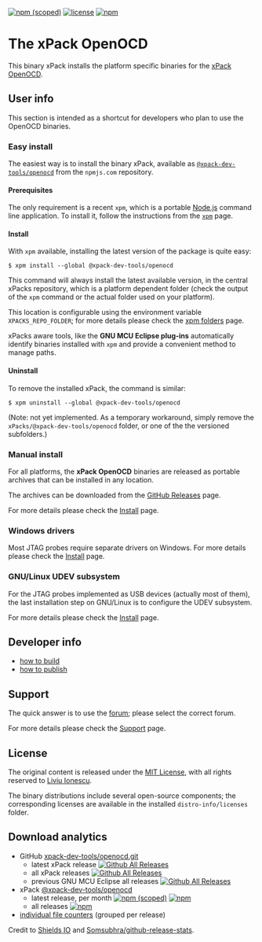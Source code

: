 
[![npm (scoped)](https://img.shields.io/npm/v/@xpack-dev-tools/openocd.svg)](https://www.npmjs.com/package/@xpack-dev-tools/openocd) 
[![license](https://img.shields.io/github/license/xpack-dev-tools/openocd-xpack.svg)](https://github.com/xpack-dev-tools/openocd-xpack/blob/xpack/LICENSE)
[![npm](https://img.shields.io/npm/dt/@xpack-dev-tools/openocd.svg)](https://www.npmjs.com/package/@xpack-dev-tools/openocd/)

# The xPack OpenOCD

This binary xPack installs the platform specific binaries for the
[xPack OpenOCD](https://xpack.github.io/dev-tools/openocd/).

## User info

This section is intended as a shortcut for developers who plan 
to use the OpenOCD binaries.

### Easy install

The easiest way is to install the binary xPack, available as 
[`@xpack-dev-tools/openocd`](https://www.npmjs.com/package/@xpack-dev-tools/openocd)
from the `npmjs.com` repository.

#### Prerequisites

The only requirement is a recent 
`xpm`, which is a portable 
[Node.js](https://nodejs.org) command line application. To install it,
follow the instructions from the 
[`xpm`](https://xpack.github.io/core/xpm/install/) page.

#### Install

With `xpm` available, installing 
the latest version of the package is quite easy:

```console
$ xpm install --global @xpack-dev-tools/openocd
```

This command will always install the latest available version, 
in the central xPacks repository, which is a platform dependent folder 
(check the output of the `xpm` command or the actual folder used on 
your platform).

This location is configurable using the environment variable 
`XPACKS_REPO_FOLDER`; for more details please check the 
[xpm folders](https://xpack.github.io/core/xpm/folders/) page.

xPacks aware tools, like the **GNU MCU Eclipse plug-ins** automatically 
identify binaries installed with
`xpm` and provide a convenient method to manage paths.

#### Uninstall

To remove the installed xPack, the command is similar:

```console
$ xpm uninstall --global @xpack-dev-tools/openocd
```

(Note: not yet implemented. As a temporary workaround, simply remove the 
`xPacks/@xpack-dev-tools/openocd` folder, or one of the the versioned 
subfolders.)

### Manual install

For all platforms, the **xPack OpenOCD** binaries are released as portable 
archives that can be installed in any location.

The archives can be downloaded from the
[GitHub Releases](https://github.com/xpack-dev-tools/openocd-xpack/releases/) page.

For more details please check the [Install](https://xpack.github.io/dev-tools/openocd/install/) page. 

### Windows drivers

Most JTAG probes require separate drivers on Windows. 
For more details please check the [Install](https://xpack.github.io/dev-tools/openocd/install/) page.

### GNU/Linux UDEV subsystem

For the JTAG probes implemented as USB devices (actually most of them), the last installation step on GNU/Linux is to configure the UDEV subsystem. 

For more details please check the [Install](https://xpack.github.io/dev-tools/openocd/install/) page.

## Developer info

- [how to build](https://github.com/xpack-dev-tools/openocd-xpack/blob/xpack/README-BUILD.md) 
- [how to publish](https://github.com/xpack-dev-tools/openocd-xpack/blob/xpack/README-PUBISH.md)

## Support

The quick answer is to use the [forum](https://www.tapatalk.com/groups/xpack/);
please select the correct forum.

For more details please check the [Support](https://xpack.github.io/dev-tools/openocd/support/) page.

## License

The original content is released under the 
[MIT License](https://opensource.org/licenses/MIT), with all rights 
reserved to [Liviu Ionescu](https://github.com/ilg-ul).

The binary distributions include several open-source components; the
corresponding licenses are available in the installed
`distro-info/licenses` folder.

## Download analytics

* GitHub [xpack-dev-tools/openocd.git](https://github.com/xpack-dev-tools/openocd/)
  * latest xPack release
[![Github All Releases](https://img.shields.io/github/downloads/xpack-dev-tools/openocd/latest/total.svg)](https://github.com/xpack-dev-tools/openocd/releases/)
  * all xPack releases [![Github All Releases](https://img.shields.io/github/downloads/xpack-dev-tools/openocd/total.svg)](https://github.com/xpack-dev-tools/openocd/releases/)
  * previous GNU MCU Eclipse all releases [![Github All Releases](https://img.shields.io/github/downloads/xpack-dev-tools/openocd/total.svg)](https://github.com/xpack-dev-tools/openocd/releases/)
* xPack [@xpack-dev-tools/openocd](https://github.com/xpack-dev-tools/openocd-xpack/)
  * latest release, per month 
[![npm (scoped)](https://img.shields.io/npm/v/@xpack-dev-tools/openocd.svg)](https://www.npmjs.com/package/@xpack-dev-tools/openocd/)
[![npm](https://img.shields.io/npm/dm/@xpack-dev-tools/openocd.svg)](https://www.npmjs.com/package/@xpack-dev-tools/openocd/)
  * all releases [![npm](https://img.shields.io/npm/dt/@xpack-dev-tools/openocd.svg)](https://www.npmjs.com/package/@xpack-dev-tools/openocd/)
* [individual file counters](https://www.somsubhra.com/github-release-stats/?username=xpack-dev-tools&repository=openocd) (grouped per release)
  
Credit to [Shields IO](https://shields.io) and [Somsubhra/github-release-stats](https://github.com/Somsubhra/github-release-stats).

